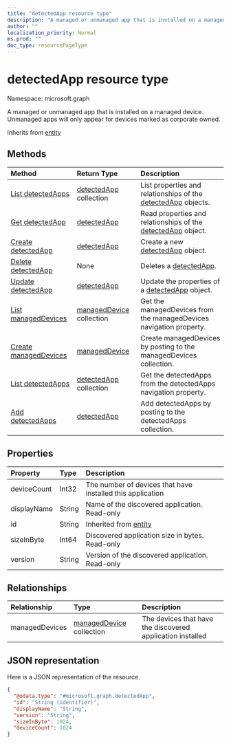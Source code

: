 ```yaml
---
title: "detectedApp resource type"
description: "A managed or unmanaged app that is installed on a managed device. Unmanaged apps will only appear for devices marked as corporate owned."
author: ""
localization_priority: Normal
ms.prod: ""
doc_type: resourcePageType
---
```


# detectedApp resource type


Namespace: microsoft.graph

A managed or unmanaged app that is installed on a managed device. Unmanaged apps will only appear for devices marked as corporate owned.


Inherits from [entity](../resources/entity.md)

## Methods
|Method|Return Type|Description|
|:---|:---|:---|
|[List detectedApps](../api/detectedapp-list.md)|[detectedApp](../resources/detectedapp.md) collection|List properties and relationships of the [detectedApp](../resources/detectedapp.md) objects.|
|[Get detectedApp](../api/detectedapp-get.md)|[detectedApp](../resources/detectedapp.md)|Read properties and relationships of the [detectedApp](../resources/detectedapp.md) object.|
|[Create detectedApp](../api/detectedapp-create.md)|[detectedApp](../resources/detectedapp.md)|Create a new [detectedApp](../resources/detectedapp.md) object.|
|[Delete detectedApp](../api/detectedapp-delete.md)|None|Deletes a [detectedApp](../resources/detectedapp.md).|
|[Update detectedApp](../api/detectedapp-update.md)|[detectedApp](../resources/detectedapp.md)|Update the properties of a [detectedApp](../resources/detectedapp.md) object.|
|[List managedDevices](../api/detectedapp-list-manageddevices.md)|[managedDevice](../resources/manageddevice.md) collection|Get the managedDevices from the managedDevices navigation property.|
|[Create managedDevices](../api/detectedapp-post-manageddevices.md)|[managedDevice](../resources/manageddevice.md)|Create managedDevices by posting to the managedDevices collection.|
|[List detectedApps](../api/devicemanagement-list-detectedapps.md)|[detectedApp](../resources/detectedapp.md) collection|Get the detectedApps from the detectedApps navigation property.|
|[Add detectedApps](../api/devicemanagement-post-detectedapps.md)|[detectedApp](../resources/detectedapp.md)|Add detectedApps by posting to the detectedApps collection.|

## Properties
|Property|Type|Description|
|:---|:---|:---|
|deviceCount|Int32|The number of devices that have installed this application|
|displayName|String|Name of the discovered application. Read-only|
|id|String| Inherited from [entity](../resources/entity.md)|
|sizeInByte|Int64|Discovered application size in bytes. Read-only|
|version|String|Version of the discovered application. Read-only|

## Relationships
|Relationship|Type|Description|
|:---|:---|:---|
|managedDevices|[managedDevice](../resources/manageddevice.md) collection|The devices that have the discovered application installed|

## JSON representation
Here is a JSON representation of the resource.
<!-- {
  "blockType": "resource",
  "keyProperty": "id",
  "@odata.type": "microsoft.graph.detectedApp",
  "baseType": "microsoft.graph.entity",
  "openType": false
}
-->
``` json
{
  "@odata.type": "#microsoft.graph.detectedApp",
  "id": "String (identifier)",
  "displayName": "String",
  "version": "String",
  "sizeInByte": 1024,
  "deviceCount": 1024
}
```

